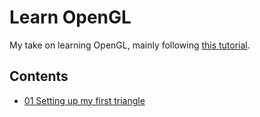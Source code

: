 # Learn OpenGL
My take on learning OpenGL, mainly following [this tutorial](http://learnopengl.com/).

## Contents
* [01 Setting up my first triangle](01-Triangle)
